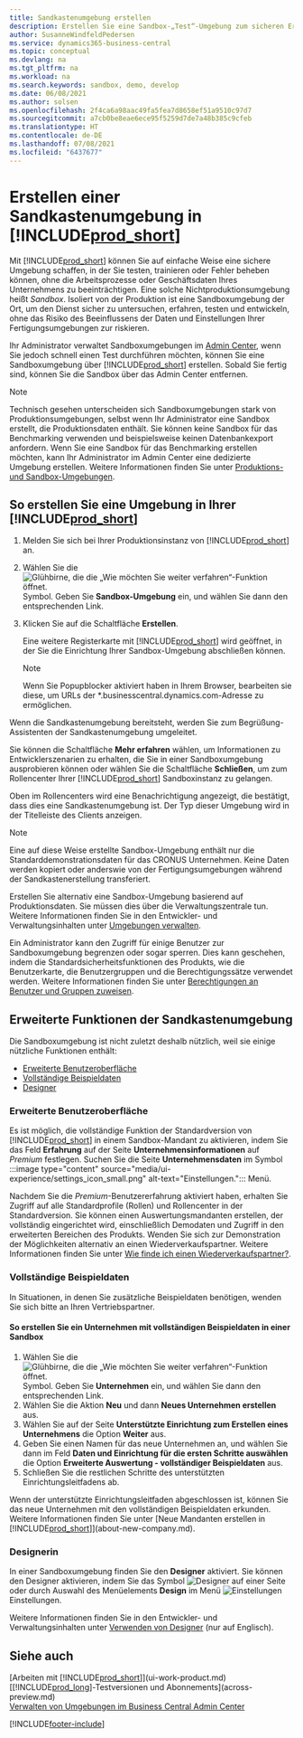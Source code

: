 ```yaml
---
title: Sandkastenumgebung erstellen
description: Erstellen Sie eine Sandbox-„Test“-Umgebung zum sicheren Erforschen, Lernen, Demonstrieren, Entwickeln, Problembehandeln und Testen innerhalb von Business Central.
author: SusanneWindfeldPedersen
ms.service: dynamics365-business-central
ms.topic: conceptual
ms.devlang: na
ms.tgt_pltfrm: na
ms.workload: na
ms.search.keywords: sandbox, demo, develop
ms.date: 06/08/2021
ms.author: solsen
ms.openlocfilehash: 2f4ca6a98aac49fa5fea7d8658ef51a9510c97d7
ms.sourcegitcommit: a7cb0be8eae6ece95f5259d7de7a48b385c9cfeb
ms.translationtype: HT
ms.contentlocale: de-DE
ms.lasthandoff: 07/08/2021
ms.locfileid: "6437677"
---
```

# <a name="creating-a-sandbox-environment-in-prod_short"></a>Erstellen einer Sandkastenumgebung in [!INCLUDE[prod_short](includes/prod_short.md)]

Mit [!INCLUDE[prod_short](includes/prod_short.md)] können Sie auf einfache Weise eine sichere Umgebung schaffen, in der Sie testen, trainieren oder Fehler beheben können, ohne die Arbeitsprozesse oder Geschäftsdaten Ihres Unternehmens zu beeinträchtigen. Eine solche Nichtproduktionsumgebung heißt *Sandbox*. Isoliert von der Produktion ist eine Sandboxumgebung der Ort, um den Dienst sicher zu untersuchen, erfahren, testen und entwickeln, ohne das Risiko des Beeinflussens der Daten und Einstellungen Ihrer Fertigungsumgebungen zur riskieren.  

Ihr Administrator verwaltet Sandboxumgebungen im [Admin Center](/dynamics365/business-central/dev-itpro/administration/tenant-admin-center-environments?toc=/dynamics365/business-central/toc.json), wenn Sie jedoch schnell einen Test durchführen möchten, können Sie eine Sandboxumgebung über [!INCLUDE[prod_short](includes/prod_short.md)] erstellen. Sobald Sie fertig sind, können Sie die Sandbox über das Admin Center entfernen.  

> [!NOTE]
> Technisch gesehen unterscheiden sich Sandboxumgebungen stark von Produktionsumgebungen, selbst wenn Ihr Administrator eine Sandbox erstellt, die Produktionsdaten enthält. Sie können keine Sandbox für das Benchmarking verwenden und beispielsweise keinen Datenbankexport anfordern. Wenn Sie eine Sandbox für das Benchmarking erstellen möchten, kann Ihr Administrator im Admin Center eine dedizierte Umgebung erstellen. Weitere Informationen finden Sie unter [Produktions- und Sandbox-Umgebungen](/dynamics365/business-central/dev-itpro/administration/environment-types).

## <a name="to-create-a-sandbox-environment-in-your-prod_short"></a>So erstellen Sie eine Umgebung in Ihrer [!INCLUDE[prod_short](includes/prod_short.md)]

1. Melden Sie sich bei Ihrer Produktionsinstanz von [!INCLUDE[prod_short](includes/prod_short.md)] an.

2. Wählen Sie die ![Glühbirne, die die „Wie möchten Sie weiter verfahren“-Funktion öffnet.](media/ui-search/search_small.png "Was möchten Sie tun?") Symbol. Geben Sie **Sandbox-Umgebung** ein, und wählen Sie dann den entsprechenden Link.
    <!-- ![Sandbox Environment Setup.](./media/across-sandbox/sandbox-environment-setup.png) -->
3. Klicken Sie auf die Schaltfläche **Erstellen**.  

    Eine weitere Registerkarte mit [!INCLUDE[prod_short](includes/prod_short.md)] wird geöffnet, in der Sie die Einrichtung Ihrer Sandbox-Umgebung abschließen können.

    > [!NOTE]  
    >  Wenn Sie Popupblocker aktiviert haben in Ihrem Browser, bearbeiten sie diese, um URLs der *.businesscentral.dynamics.com-Adresse zu ermöglichen.

Wenn die Sandkastenumgebung bereitsteht, werden Sie zum Begrüßung-Assistenten der Sandkastenumgebung umgeleitet.
<!-- ![Sandbox Welcome Wizard.](./media/across-sandbox/sandbox-wizard.png) -->

Sie können die Schaltfläche **Mehr erfahren** wählen, um Informationen zu Entwicklerszenarien zu erhalten, die Sie in einer Sandboxumgebung ausprobieren können oder wählen Sie die Schaltfläche **Schließen**, um zum Rollencenter Ihrer [!INCLUDE[prod_short](includes/prod_short.md)] Sandboxinstanz zu gelangen.

Oben im Rollencenters wird eine Benachrichtigung angezeigt, die bestätigt, dass dies eine Sandkastenumgebung ist. Der Typ dieser Umgebung wird in der Titelleiste des Clients anzeigen.
    <!-- ![Sandbox RoleCenter Notification.](./media/across-sandbox/sandbox-rolecenter-notification.png) -->

> [!NOTE]
> Eine auf diese Weise erstellte Sandbox-Umgebung enthält nur die Standarddemonstrationsdaten für das CRONUS Unternehmen. Keine Daten werden kopiert oder anderswie von der Fertigungsumgebungen während der Sandkastenerstellung transferiert.
>
> Erstellen Sie alternativ eine Sandbox-Umgebung basierend auf Produktionsdaten. Sie müssen dies über die Verwaltungszentrale tun. Weitere Informationen finden Sie in den Entwickler- und Verwaltungsinhalten unter [Umgebungen verwalten](/dynamics365/business-central/dev-itpro/administration/tenant-admin-center-environments).  

<!--To switch between your production and sandbox environments, you can use the Business Central app launcher.
    ![Sandbox Dynamics365 Menu.](./media/across-sandbox/sandbox-dynamics365-menu.png) -->

Ein Administrator kann den Zugriff für einige Benutzer zur Sandboxumgebung begrenzen oder sogar sperren. Dies kann geschehen, indem die Standardsicherheitsfunktionen des Produkts, wie die Benutzerkarte, die Benutzergruppen und die Berechtigungssätze verwendet werden. Weitere Informationen finden Sie unter [Berechtigungen an Benutzer und Gruppen zuweisen](ui-define-granular-permissions.md).  

<!-- ![Sandbox Permission Sets.](./media/across-sandbox/sandbox-permission-sets.png) -->

## <a name="advanced-functionality-in-the-sandbox-environment"></a>Erweiterte Funktionen der Sandkastenumgebung

Die Sandboxumgebung ist nicht zuletzt deshalb nützlich, weil sie einige nützliche Funktionen enthält:

* [Erweiterte Benutzeroberfläche](#advanced-user-experience)  
* [Vollständige Beispieldaten](#complete-sample-data)  
* [Designer](#designer)  

### <a name="advanced-user-experience"></a>Erweiterte Benutzeroberfläche

Es ist möglich, die vollständige Funktion der Standardversion von [!INCLUDE[prod_short](includes/prod_short.md)] in einem Sandbox-Mandant zu aktivieren, indem Sie das Feld **Erfahrung** auf der Seite **Unternehmensinformationen** auf *Premium* festlegen. Suchen Sie die Seite **Unternehmensdaten** im Symbol :::image type="content" source="media/ui-experience/settings_icon_small.png" alt-text="Einstellungen."::: Menü.  

Nachdem Sie die *Premium*-Benutzererfahrung aktiviert haben, erhalten Sie Zugriff auf alle Standardprofile (Rollen) und Rollencenter in der Standardversion. Sie können einen Auswertungsmandanten erstellen, der vollständig eingerichtet wird, einschließlich Demodaten und Zugriff in den erweiterten Bereichen des Produkts. Wenden Sie sich zur Demonstration der Möglichkeiten alternativ an einen Wiederverkaufspartner. Weitere Informationen finden Sie unter [Wie finde ich einen Wiederverkaufspartner?](across-faq.yml#how-do-i-find-a-reselling-partner).  

### <a name="complete-sample-data"></a>Vollständige Beispieldaten

In Situationen, in denen Sie zusätzliche Beispieldaten benötigen, wenden Sie sich bitte an Ihren Vertriebspartner.
<!-- In the sandbox environment, you can also create a new company with the **Advanced Evaluation - Complete Sample Data** option so that you can take training or step through walkthroughs that require additional sample data, such as [Walkthrough: Receiving and Putting Away in Basic Warehouse Configurations](walkthrough-receiving-and-putting-away-in-basic-warehousing.md).   -->

#### <a name="to-create-a-company-with-complete-sample-data-in-a-sandbox"></a>So erstellen Sie ein Unternehmen mit vollständigen Beispieldaten in einer Sandbox

1. Wählen Sie die ![Glühbirne, die die „Wie möchten Sie weiter verfahren“-Funktion öffnet.](media/ui-search/search_small.png "Was möchten Sie tun?") Symbol. Geben Sie **Unternehmen** ein, und wählen Sie dann den entsprechenden Link.  
2. Wählen Sie die Aktion **Neu** und dann **Neues Unternehmen erstellen** aus.  
3. Wählen Sie auf der Seite **Unterstützte Einrichtung zum Erstellen eines Unternehmens** die Option **Weiter** aus.  
4. Geben Sie einen Namen für das neue Unternehmen an, und wählen Sie dann im Feld **Daten und Einrichtung für die ersten Schritte auswählen** die Option **Erweiterte Auswertung - vollständiger Beispieldaten** aus.  
5. Schließen Sie die restlichen Schritte des unterstützten Einrichtungsleitfadens ab.  

Wenn der unterstützte Einrichtungsleitfaden abgeschlossen ist, können Sie das neue Unternehmen mit den vollständigen Beispieldaten erkunden. Weitere Informationen finden Sie unter [Neue Mandanten erstellen in [!INCLUDE[prod_short](includes/prod_short.md)]](about-new-company.md).  

### <a name="designer"></a>Designerin

In einer Sandboxumgebung finden Sie den **Designer** aktiviert. Sie können den Designer aktivieren, indem Sie das Symbol ![Designer](./media/across-sandbox/sandbox-inclient-design-icon.png) auf einer Seite oder durch Auswahl des Menüelements **Design** im Menü ![Einstellungen ](media/ui-experience/settings_icon_small.png) Einstellungen.  

Weitere Informationen finden Sie in den Entwickler- und Verwaltungsinhalten unter [Verwenden von Designer](/dynamics365/business-central/dev-itpro/developer/devenv-inclient-designer) (nur auf Englisch).  

<!-- ![In-client Designer.](./media/across-sandbox/sandbox-inclient-designer.png) -->

## <a name="see-also"></a>Siehe auch

[Arbeiten mit [!INCLUDE[prod_short](includes/prod_short.md)]](ui-work-product.md)  
[[!INCLUDE[prod_long](includes/prod_long.md)]-Testversionen und Abonnements](across-preview.md)  
[Verwalten von Umgebungen im Business Central Admin Center](/dynamics365/business-central/dev-itpro/administration/tenant-admin-center-environments)  


[!INCLUDE[footer-include](includes/footer-banner.md)]
